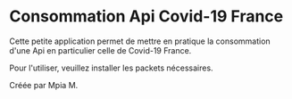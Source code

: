 # Consommation Api Covid-19 France

Cette petite application permet de mettre en pratique la consommation d'une Api en particulier celle de Covid-19 France.

Pour l'utiliser, veuillez installer les packets nécessaires.



Créée par Mpia M.


